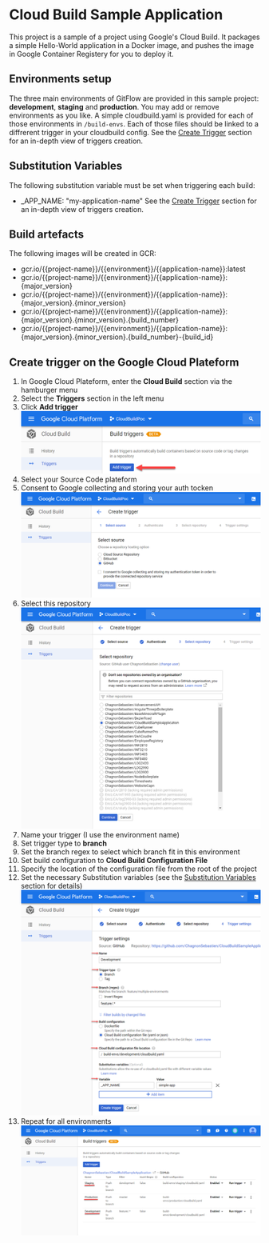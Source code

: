 # Cloud Build Sample Application
This project is a sample of a project using Google's Cloud Build. It packages a simple Hello-World application in a Docker image, and pushes the image in Google Container Registery for you to deploy it.

## <a name="environmentssetup"></a>Environments setup
The three main environments of GitFlow are provided in this sample project: **development**, **staging** and **production**. You may add or remove environments as you like.
A simple cloudbuild.yaml is provided for each of those environments in `/build-envs`. Each of those files should be linked to a diffrerent trigger in your cloudbuild config.
See the [Create Trigger](#createtrigger) section for an in-depth view of triggers creation.

## <a name="substitutionvariables"></a>Substitution Variables
The following substitution variable must be set when triggering each build:
- _APP_NAME: "my-application-name"
See the [Create Trigger](#createtrigger) section for an in-depth view of triggers creation.

## <a name="buildartefacts"></a>Build artefacts
The following images will be created in GCR:
- gcr.io/{{project-name}}/{{environment}}/{{application-name}}:latest
- gcr.io/{{project-name}}/{{environment}}/{{application-name}}:{major_version}
- gcr.io/{{project-name}}/{{environment}}/{{application-name}}:{major_version}.{minor_version}
- gcr.io/{{project-name}}/{{environment}}/{{application-name}}:{major_version}.{minor_version}.{build_number}
- gcr.io/{{project-name}}/{{environment}}/{{application-name}}:{major_version}.{minor_version}.{build_number}-{build_id}

## <a name="createtrigger"></a>Create trigger on the Google Cloud Plateform
1. In Google Cloud Plateform, enter the **Cloud Build** section via the hamburger menu
2. Select the **Triggers** section in the left menu
3. Click **Add trigger**
![Create new trigger](ressources/images/create-trigger-1.png)
4. Select your Source Code plateform 
5. Consent to Google collecting and storing  your auth tocken 
![Link to Source Code repo](ressources/images/create-trigger-2.png)
6. Select this repository
![Select project](ressources/images/create-trigger-3.png)
7. Name your trigger (I use the environment name)
8. Set trigger type to **branch**
9. Set the branch regex to select which branch fit in this environment
10. Set build configuration to **Cloud Build Configuration File**
11. Specify the location of the configuration file from the root of the project
12. Set the necessary Substitution variables (see the [Substitution Variables](#substitutionvariables) section for details)
![Edit configuration](ressources/images/create-trigger-4.png)
13. Repeat for all environments
![Repeat for all environments](ressources/images/create-trigger-5.png)